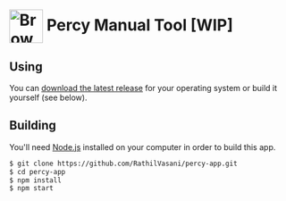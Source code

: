 # <img src="https://www.browserstack.com/blog/favicon.png" width="60px" align="center" alt="BrowserstackNative"> Percy Manual Tool [WIP]

## Using

You can [download the latest release](https://github.com/RathilVasani/percy-app/releases) for your operating system or build it yourself (see below).

## Building

You'll need [Node.js](https://nodejs.org) installed on your computer in order to build this app.

```bash
$ git clone https://github.com/RathilVasani/percy-app.git
$ cd percy-app
$ npm install
$ npm start
```
